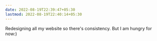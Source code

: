 ```yaml
---
date: 2022-08-19T22:39:47+05:30
lastmod: 2022-08-19T22:40:14+05:30
---
```


Redesigning all my website so there's consistency. But I am hungry for now:)
